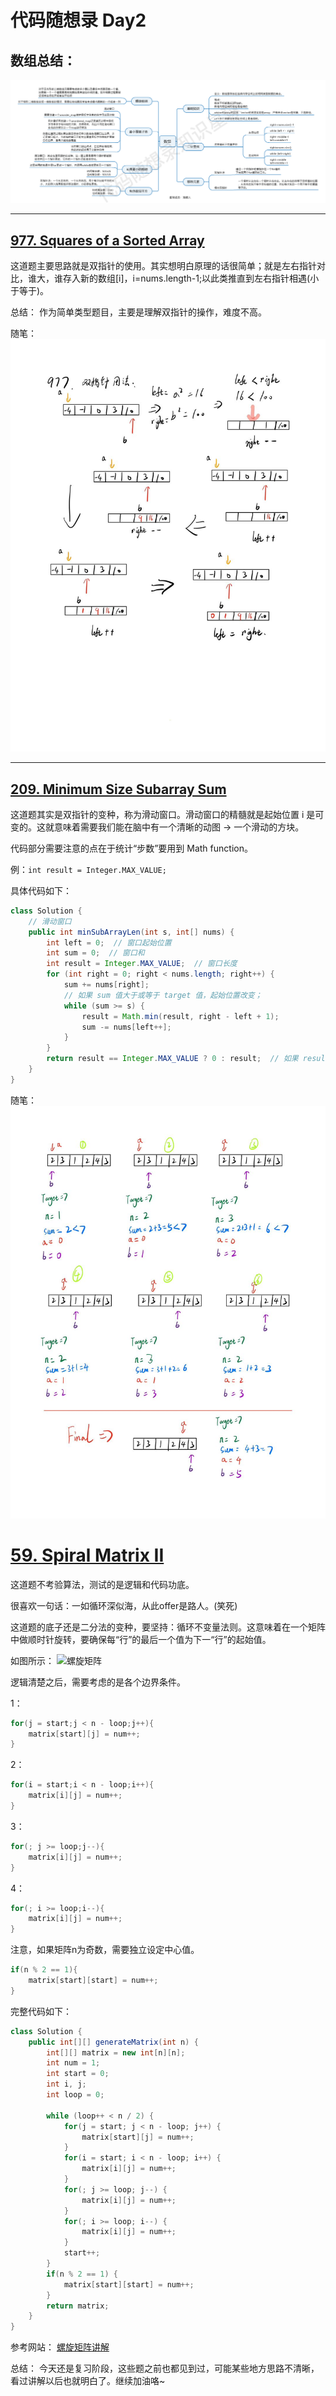 # 代码随想录 Day2

## 数组总结：

![数组总结](/images/day2数组总结.png)

---

## [977. Squares of a Sorted Array](https://leetcode.com/problems/squares-of-a-sorted-array/)

这道题主要思路就是双指针的使用。其实想明白原理的话很简单；就是左右指针对比，谁大，谁存入新的数组[i]，i=nums.length-1;以此类推直到左右指针相遇(小于等于)。

总结：
作为简单类型题目，主要是理解双指针的操作，难度不高。

随笔：
![双指针](/images/day2双指针.jpg)

---

## [209. Minimum Size Subarray Sum](https://leetcode.com/problems/minimum-size-subarray-sum/)

这道题其实是双指针的变种，称为滑动窗口。滑动窗口的精髓就是起始位置 i 是可变的。这就意味着需要我们能在脑中有一个清晰的动图 -> 一个滑动的方块。

代码部分需要注意的点在于统计“步数”要用到 Math function。

例：`int result = Integer.MAX_VALUE;`

具体代码如下：

```java
class Solution {  
    // 滑动窗口  
    public int minSubArrayLen(int s, int[] nums) {  
        int left = 0;  // 窗口起始位置
        int sum = 0;  // 窗口和
        int result = Integer.MAX_VALUE;  // 窗口长度 
        for (int right = 0; right < nums.length; right++) {  
            sum += nums[right];  
            // 如果 sum 值大于或等于 target 值，起始位置改变；
            while (sum >= s) {  
                result = Math.min(result, right - left + 1);  
                sum -= nums[left++];  
            }  
        }  
        return result == Integer.MAX_VALUE ? 0 : result;  // 如果 result 为零，输出 0.
    }  
}  
```

随笔：
![滑动窗口](/images/day2滑动窗口.jpg)





# [59. Spiral Matrix II](https://leetcode.com/problems/spiral-matrix-ii/description/)

这道题不考验算法，测试的是逻辑和代码功底。

很喜欢一句话：一如循环深似海，从此offer是路人。(笑死)

这道题的底子还是二分法的变种，要坚持：循环不变量法则。这意味着在一个矩阵中做顺时针旋转，要确保每“行”的最后一个值为下一“行”的起始值。

如图所示：
![螺旋矩阵](/images/day2螺旋矩阵.jpg)

逻辑清楚之后，需要考虑的是各个边界条件。

1：
```java
for(j = start;j < n - loop;j++){
    matrix[start][j] = num++;
}
```
2：
```java
for(i = start;i < n - loop;i++){
    matrix[i][j] = num++;
}
```
3：
```java
for(; j >= loop;j--){
    matrix[i][j] = num++;
}
```
4：
```java
for(; i >= loop;i--){
    matrix[i][j] = num++;
}
```
注意，如果矩阵n为奇数，需要独立设定中心值。
```java
if(n % 2 == 1){
    matrix[start][start] = num++;
}
```
完整代码如下：
````java
class Solution {  
    public int[][] generateMatrix(int n) {  
        int[][] matrix = new int[n][n];  
        int num = 1;  
        int start = 0;  
        int i, j;  
        int loop = 0;  
  
        while (loop++ < n / 2) {  
            for(j = start; j < n - loop; j++) {  
                matrix[start][j] = num++;  
            }  
            for(i = start; i < n - loop; i++) {  
                matrix[i][j] = num++;  
            }  
            for(; j >= loop; j--) {  
                matrix[i][j] = num++;  
            }  
            for(; i >= loop; i--) {  
                matrix[i][j] = num++;  
            }  
            start++;  
        }  
        if(n % 2 == 1) {  
            matrix[start][start] = num++;  
        }  
        return matrix;  
    }  
}
````
参考网站：
[螺旋矩阵讲解](https://programmercarl.com/0059.%E8%9E%BA%E6%97%8B%E7%9F%A9%E9%98%B5II.html#%E6%80%9D%E8%B7%AF)

总结：
今天还是复习阶段，这些题之前也都见到过，可能某些地方思路不清晰，看过讲解以后也就明白了。继续加油咯~



